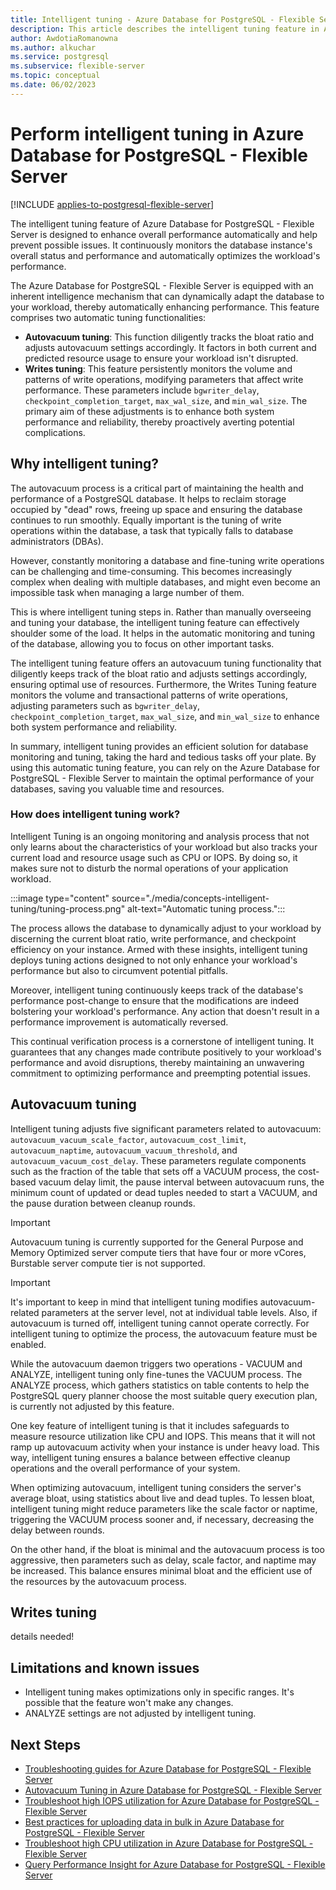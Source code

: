 ```yaml
---
title: Intelligent tuning - Azure Database for PostgreSQL - Flexible Server
description: This article describes the intelligent tuning feature in Azure Database for PostgreSQL - Flexible Server.
author: AwdotiaRomanowna
ms.author: alkuchar
ms.service: postgresql
ms.subservice: flexible-server
ms.topic: conceptual
ms.date: 06/02/2023
---
```


# Perform intelligent tuning in Azure Database for PostgreSQL - Flexible Server

[!INCLUDE [applies-to-postgresql-flexible-server](../includes/applies-to-postgresql-flexible-server.md)]

The intelligent tuning feature of Azure Database for PostgreSQL - Flexible Server is designed to enhance overall performance automatically and help prevent possible issues. It continuously monitors the database instance's overall status and performance and automatically optimizes the workload's performance.

The Azure Database for PostgreSQL - Flexible Server is equipped with an inherent intelligence mechanism that can dynamically adapt the database to your workload, thereby automatically enhancing performance. This feature comprises two automatic tuning functionalities:

* **Autovacuum tuning**: This function diligently tracks the bloat ratio and adjusts autovacuum settings accordingly. It factors in both current and predicted resource usage to ensure your workload isn't disrupted.
* **Writes tuning**: This feature persistently monitors the volume and patterns of write operations, modifying parameters that affect write performance. These parameters include `bgwriter_delay`, `checkpoint_completion_target`, `max_wal_size`, and `min_wal_size`. The primary aim of these adjustments is to enhance both system performance and reliability, thereby proactively averting potential complications.

## Why intelligent tuning?

The autovacuum process is a critical part of maintaining the health and performance of a PostgreSQL database. It helps to reclaim storage occupied by "dead" rows, freeing up space and ensuring the database continues to run smoothly. Equally important is the tuning of write operations within the database, a task that typically falls to database administrators (DBAs).

However, constantly monitoring a database and fine-tuning write operations can be challenging and time-consuming. This becomes increasingly complex when dealing with multiple databases, and might even become an impossible task when managing a large number of them.

This is where intelligent tuning steps in. Rather than manually overseeing and tuning your database, the intelligent tuning feature can effectively shoulder some of the load. It helps in the automatic monitoring and tuning of the database, allowing you to focus on other important tasks.

The intelligent tuning feature offers an autovacuum tuning functionality that diligently keeps track of the bloat ratio and adjusts settings accordingly, ensuring optimal use of resources. Furthermore, the Writes Tuning feature monitors the volume and transactional patterns of write operations, adjusting parameters such as `bgwriter_delay`, `checkpoint_completion_target`, `max_wal_size`, and `min_wal_size` to enhance both system performance and reliability.

In summary, intelligent tuning provides an efficient solution for database monitoring and tuning, taking the hard and tedious tasks off your plate. By using this automatic tuning feature, you can rely on the Azure Database for PostgreSQL - Flexible Server to maintain the optimal performance of your databases, saving you valuable time and resources.

### How does intelligent tuning work?
Intelligent Tuning is an ongoing monitoring and analysis process that not only learns about the characteristics of your workload but also tracks your current load and resource usage such as CPU or IOPS. By doing so, it makes sure not to disturb the normal operations of your application workload.

:::image type="content" source="./media/concepts-intelligent-tuning/tuning-process.png" alt-text="Automatic tuning process.":::

The process allows the database to dynamically adjust to your workload by discerning the current bloat ratio, write performance, and checkpoint efficiency on your instance. Armed with these insights, intelligent tuning deploys tuning actions designed to not only enhance your workload's performance but also to circumvent potential pitfalls.

Moreover, intelligent tuning continuously keeps track of the database's performance post-change to ensure that the modifications are indeed bolstering your workload's performance. Any action that doesn't result in a performance improvement is automatically reversed.

This continual verification process is a cornerstone of intelligent tuning. It guarantees that any changes made contribute positively to your workload's performance and avoid disruptions, thereby maintaining an unwavering commitment to optimizing performance and preempting potential issues.

## Autovacuum tuning
Intelligent tuning adjusts five significant parameters related to autovacuum: `autovacuum_vacuum_scale_factor`, `autovacuum_cost_limit`, `autovacuum_naptime`, `autovacuum_vacuum_threshold`, and `autovacuum_vacuum_cost_delay`. These parameters regulate components such as the fraction of the table that sets off a VACUUM process, the cost-based vacuum delay limit, the pause interval between autovacuum runs, the minimum count of updated or dead tuples needed to start a VACUUM, and the pause duration between cleanup rounds.

> [!IMPORTANT]
> Autovacuum tuning is currently supported for the General Purpose and Memory Optimized server compute tiers that have four or more vCores, Burstable server compute tier is not supported.

> [!IMPORTANT] 
> It's important to keep in mind that intelligent tuning modifies autovacuum-related parameters at the server level, not at individual table levels. Also, if autovacuum is turned off, intelligent tuning cannot operate correctly. For intelligent tuning to optimize the process, the autovacuum feature must be enabled.

While the autovacuum daemon triggers two operations - VACUUM and ANALYZE, intelligent tuning only fine-tunes the VACUUM process. The ANALYZE process, which gathers statistics on table contents to help the PostgreSQL query planner choose the most suitable query execution plan, is currently not adjusted by this feature.

One key feature of intelligent tuning is that it includes safeguards to measure resource utilization like CPU and IOPS. This means that it will not ramp up autovacuum activity when your instance is under heavy load. This way, intelligent tuning ensures a balance between effective cleanup operations and the overall performance of your system.

When optimizing autovacuum, intelligent tuning considers the server's average bloat, using statistics about live and dead tuples. To lessen bloat, intelligent tuning might reduce parameters like the scale factor or naptime, triggering the VACUUM process sooner and, if necessary, decreasing the delay between rounds.

On the other hand, if the bloat is minimal and the autovacuum process is too aggressive, then parameters such as delay, scale factor, and naptime may be increased. This balance ensures minimal bloat and the efficient use of the resources by the autovacuum process.

## Writes tuning
details needed!

## Limitations and known issues

* Intelligent tuning makes optimizations only in specific ranges. It's possible that the feature won't make any changes.
* ANALYZE settings are not adjusted by intelligent tuning.

## Next Steps

* [Troubleshooting guides for Azure Database for PostgreSQL - Flexible Server](concepts-troubleshooting-guides.md)
* [Autovacuum Tuning in Azure Database for PostgreSQL - Flexible Server](how-to-autovacuum-tuning.md)
* [Troubleshoot high IOPS utilization for Azure Database for PostgreSQL - Flexible Server](how-to-high-io-utilization.md)
* [Best practices for uploading data in bulk in Azure Database for PostgreSQL - Flexible Server](how-to-bulk-load-data.md)
* [Troubleshoot high CPU utilization in Azure Database for PostgreSQL - Flexible Server](how-to-high-cpu-utilization.md)
* [Query Performance Insight for Azure Database for PostgreSQL - Flexible Server](concepts-query-performance-insight.md)
